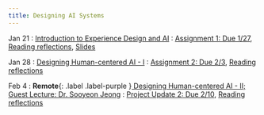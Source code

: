 ```yaml
---
title: Designing AI Systems
---
```


Jan 21
: [Introduction to Experience Design and AI](#)
  : [Assignment 1: Due 1/27](https://drive.google.com/drive/folders/1ABT0CudvDmRTKHt4jS1QjwobWGbnJB8s?usp=drive_link), [Reading reflections](https://forms.gle/ERvUbYe4GREuaSE39), [Slides](https://docs.google.com/presentation/d/1DFDuZwZhlsn9SFgo6Tmei7Q4YxeZtqfStXUv-E7pxOA/edit?usp=sharing)

Jan 28
: [Designing Human-centered AI - I](#)
  : [Assignment 2: Due 2/3](https://drive.google.com/drive/folders/1lnL8kJfupv4-aQXAtY42xghxrmac5VQ7?usp=drive_link), [Reading reflections](#)

Feb 4
: **Remote**{: .label .label-purple }[ Designing Human-centered AI - II; Guest Lecture: Dr. Sooyeon Jeong](#)
  : [Project Update 2: Due 2/10](https://drive.google.com/drive/folders/1hbx0OF1QKc88oBTR3nn64RTYAzKkrHsr?usp=drive_link), [Reading reflections](#)



<!-- Oct 2
: [Tracing, IntLists, & Recursion](#)
  : [2.1](#)
: **HW 1 due**{: .label .label-red }
 -->